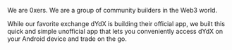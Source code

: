 We are 0xers. We are a group of community builders in the Web3 world.

While our favorite exchange dYdX is building their official app, we built this quick and simple unofficial app that lets you conveniently access dYdX on your Android device and trade on the go.
